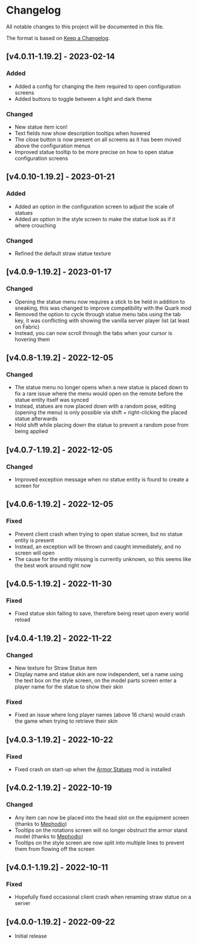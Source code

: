 # Changelog
All notable changes to this project will be documented in this file.

The format is based on [Keep a Changelog].

## [v4.0.11-1.19.2] - 2023-02-14
### Added
- Added a config for changing the item required to open configuration screens
- Added buttons to toggle between a light and dark theme
### Changed
- New statue item icon!
- Text fields now show description tooltips when hovered
- The close button is now present on all screens as it has been moved above the configuration menus
- Improved statue tooltip to be more precise on how to open statue configuration screens

## [v4.0.10-1.19.2] - 2023-01-21
### Added
- Added an option in the configuration screen to adjust the scale of statues
- Added an option in the style screen to make the statue look as if it where crouching
### Changed
- Refined the default straw statue texture

## [v4.0.9-1.19.2] - 2023-01-17
### Changed
- Opening the statue menu now requires a stick to be held in addition to sneaking, this was changed to improve compatibility with the Quark mod
- Removed the option to cycle through statue menu tabs using the tab key, it was conflicting with showing the vanilla server player list (at least on Fabric)
- Instead, you can now scroll through the tabs when your cursor is hovering them

## [v4.0.8-1.19.2] - 2022-12-05
### Changed
- The statue menu no longer opens when a new statue is placed down to fix a rare issue where the menu would open on the remote before the statue entity itself was synced
- Instead, statues are now placed down with a random pose, editing (opening the menu) is only possible via shift + right-clicking the placed statue afterwards
- Hold shift while placing down the statue to prevent a random pose from being applied

## [v4.0.7-1.19.2] - 2022-12-05
### Changed
- Improved exception message when no statue entity is found to create a screen for

## [v4.0.6-1.19.2] - 2022-12-05
### Fixed
- Prevent client crash when trying to open statue screen, but no statue entity is present
- Instead, an exception will be thrown and caught immediately, and no screen will open
- The cause for the entity missing is currently unknown, so this seems like the best work around right now

## [v4.0.5-1.19.2] - 2022-11-30
### Fixed
- Fixed statue skin failing to save, therefore being reset upon every world reload

## [v4.0.4-1.19.2] - 2022-11-22
### Changed
- New texture for Straw Statue item
- Display name and statue skin are now independent, set a name using the text box on the style screen, on the model parts screen enter a player name for the statue to show their skin
### Fixed
- Fixed an issue where long player names (above 16 chars) would crash the game when trying to retrieve their skin

## [v4.0.3-1.19.2] - 2022-10-22
### Fixed
- Fixed crash on start-up when the [Armor Statues] mod is installed

## [v4.0.2-1.19.2] - 2022-10-19
### Changed
- Any item can now be placed into the head slot on the equipment screen (thanks to [Mephodio])
- Tooltips on the rotations screen will no longer obstruct the armor stand model (thanks to [Mephodio])
- Tooltips on the style screen are now split into multiple lines to prevent them from flowing off the screen

## [v4.0.1-1.19.2] - 2022-10-11
### Fixed
- Hopefully fixed occasional client crash when renaming straw statue on a server

## [v4.0.0-1.19.2] - 2022-09-22
- Initial release

[Keep a Changelog]: https://keepachangelog.com/en/1.0.0/
[Mephodio]: https://github.com/Mephodio
[Armor Statues]: https://www.curseforge.com/minecraft/mc-mods/armor-statues
